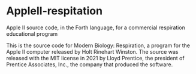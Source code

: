 # AppleII-respitation
Apple II source code, in the Forth language, for a commercial respiration educational program

This is the source code for Modern Biology: Respiration, a program for the Apple II computer released by Holt Rinehart Winston. The source was released with the MIT license in 2021 by Lloyd Prentice, the president of Prentice Associates, Inc., the company that produced the software.
